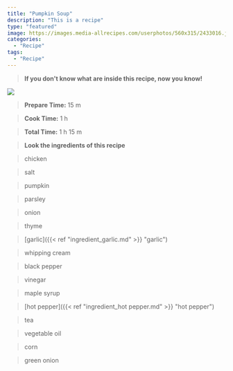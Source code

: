 ```yaml
---
title: "Pumpkin Soup"
description: "This is a recipe"
type: "featured"
image: https://images.media-allrecipes.com/userphotos/560x315/2433016.jpg
categories: 
  - "Recipe"
tags: 
  - "Recipe"
---
```



>**If you don't know what are inside this recipe, now you know!**

![](../images/Recipes-Banner.jpg)
> **Prepare Time:** 15 m


> **Cook Time:** 1 h


> **Total Time:** 1 h 15 m

> **Look the ingredients of this recipe**

> chicken

> salt

> pumpkin

> parsley

> onion

> thyme

> [garlic]({{< ref "ingredient_garlic.md" >}} "garlic")

> whipping cream

> black pepper

> vinegar

> maple syrup

> [hot pepper]({{< ref "ingredient_hot pepper.md" >}} "hot pepper")

> tea

> vegetable oil

> corn

> green onion

